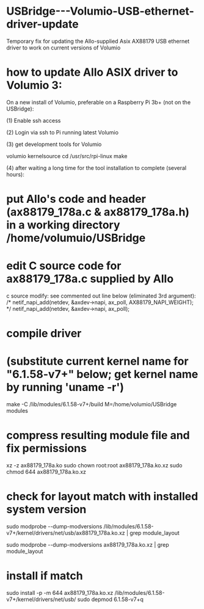 # USBridge---Volumio-USB-ethernet-driver-update
Temporary fix for updating the Allo-supplied Asix AX88179 USB ethernet driver to work on current versions of Volumio

# how to update Allo ASIX driver to Volumio 3:

On a new install of Volumio, preferable on a Raspberry Pi 3b+ (not on the USBridge):

(1) Enable ssh access

(2) Login via ssh to Pi running latest Volumio

(3) get development tools for Volumio

volumio kernelsource
cd /usr/src/rpi-linux
make

(4) after waiting a long time for the tool installation to complete (several hours):

# put Allo's code and header (ax88179_178a.c & ax88179_178a.h) in a working directory /home/volumuio/USBridge

# edit C source code for ax88179_178a.c supplied by Allo
c source modify: see commented out line below (eliminated 3rd argument):
 /*     netif_napi_add(netdev, &axdev->napi, ax_poll, AX88179_NAPI_WEIGHT); */
        netif_napi_add(netdev, &axdev->napi, ax_poll);

# compile driver 
# (substitute current kernel name for "6.1.58-v7+" below; get kernel name by running 'uname -r')

make -C /lib/modules/6.1.58-v7+/build M=/home/volumio/USBridge modules

# compress resulting module file and fix permissions
xz -z ax88179_178a.ko
sudo chown root:root ax88179_178a.ko.xz
sudo chmod 644 ax88179_178a.ko.xz

# check for layout match with installed system version
sudo modprobe --dump-modversions /lib/modules/6.1.58-v7+/kernel/drivers/net/usb/ax88179_178a.ko.xz | grep module_layout

sudo modprobe --dump-modversions ax88179_178a.ko.xz | grep module_layout

# install if match
sudo install -p -m 644 ax88179_178a.ko.xz  /lib/modules/6.1.58-v7+/kernel/drivers/net/usb/
sudo depmod 6.1.58-v7+q
